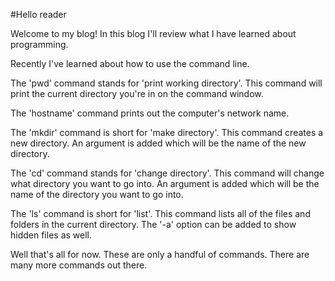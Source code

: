 #Hello reader

Welcome to my blog! 
In this blog I'll review what I have learned about programming.

Recently I've learned about how to use the command line. 

The 'pwd' command stands for 'print working directory'. This command will print the current directory you're in on the command window.

The 'hostname' command prints out the computer's network name.

The 'mkdir' command is short for 'make directory'. This command creates a new directory. An argument is added which will be the name of the new directory.

The 'cd' command stands for 'change directory'. This command will change what directory you want to go into. An argument is added which will be the name of the directory you want to go into.

The 'ls' command is short for 'list'. This command lists all of the files and folders in the current directory. The '-a' option can be added to show hidden files as well.

Well that's all for now. These are only a handful of commands. There are many more commands out there.